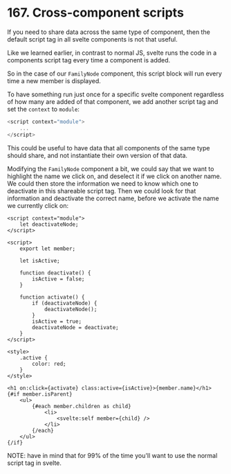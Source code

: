 # 167. Cross-component scripts

If you need to share data across the same type of component, then the default script tag in all svelte components is not that useful.

Like we learned earlier, in contrast to normal JS, svelte runs the code in a components script tag every time a component is added.

So in the case of our `FamilyNode` component, this script block will run every time a new member is displayed.

To have something run just once for a specific svelte component regardless of how many are added of that component, we add another script tag and set the `context` to `module`:

```js
<script context="module">
    ...
</script>
```

This could be useful to have data that all components of the same type should share, and not instantiate their own version of that data.

Modifying the `FamilyNode` component a bit, we could say that we want to highlight the name we click on, and deselect it if we click on another name.
We could then store the information we need to know which one to deactivate in this shareable script tag.
Then we could look for that information and deactivate the correct name, before we activate the name we currently click on:

```svelte
<script context="module">
    let deactivateNode;
</script>

<script>
    export let member;

    let isActive;

    function deactivate() {
        isActive = false;
    }

    function activate() {
        if (deactivateNode) {
            deactivateNode();
        }
        isActive = true;
        deactivateNode = deactivate;
    }
</script>

<style>
    .active {
        color: red;
    }
</style>

<h1 on:click={activate} class:active={isActive}>{member.name}</h1>
{#if member.isParent}
    <ul>
        {#each member.children as child}
            <li>
                <svelte:self member={child} />
            </li>
        {/each}
    </ul>
{/if}
```

NOTE: have in mind that for 99% of the time you'll want to use the normal script tag in svelte.
